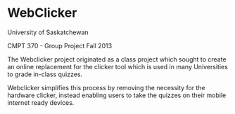 WebClicker                                                        
==========                                                        
University of Saskatchewan

CMPT 370 - Group Project
Fall 2013                                                                          
                                                                                   
The Webclicker project originated as a class project which sought to create an online replacement for the clicker tool which is used in many Universities to grade in-class quizzes.

Webclicker simplifies this process by removing the necessity for the hardware clicker, instead enabling users to take the quizzes on their mobile internet ready devices.   
